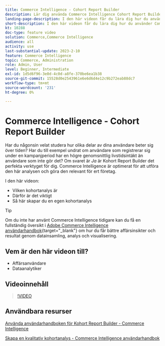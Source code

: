 ```yaml
---
title: Commerce Intelligence - Cohort Report Builder
description: Lär dig använda Commerce Intelligence Cohort Report Builder för att skapa optimerade rapporter och analyser som är relevanta för ditt företag.
landing-page-description: I den här videon får du lära dig hur du använder Commerce Intelligence Cohort Report Builder för att skapa optimerade rapporter och analyser som är relevanta för din verksamhet.
short-description: I den här videon får du lära dig hur du använder Commerce Intelligence Cohort Report Builder för att skapa optimerade rapporter och analyser som är relevanta för din verksamhet.
kt: 10288
doc-type: feature video
solution: Commerce,Commerce Intelligence
audience: all
activity: use
last-substantial-update: 2023-2-10
feature: Commerce Intelligence
topic: Commerce, Administration
role: Admin, User
level: Beginner, Intermediate
exl-id: 1d5d6f96-3e0d-4c0d-a8fe-370be6ea1b38
source-git-commit: 15528d0e2543961e6e6d6d4e12c9b272eab88dc7
workflow-type: tm+mt
source-wordcount: '231'
ht-degree: 0%

---
```


# Commerce Intelligence - Cohort Report Builder

Har du någonsin velat studera hur olika delar av dina användare beter sig över tiden? Har du till exempel undrat om användare som registrerar sig under en kampanjperiod har en högre genomsnittlig livstidsintäkt än användare som inte gör det? Om svaret är _Ja_ är Kohort Report Builder det perfekta verktyget för dig. Commerce Intelligence är optimerat för att utföra den här analysen och göra den relevant för ert företag.

I den här videon:

- Vilken kohortanalys är
- Därför är det viktigt
- Så här skapar du en egen kohortanalys

>[!TIP]
>
>Om du inte har använt Commerce Intelligence tidigare kan du få en fullständig översikt i [Adobe Commerce Intelligence användarhandbok](https://experienceleague.adobe.com/docs/commerce-business-intelligence/mbi/guide-overview.html){target="_blank"} om hur du får bättre affärsinsikter och resultat genom datainsamling, analys och visualisering.

## Vem är den här videon till?

- Affärsanvändare
- Dataanalytiker

## Videoinnehåll

>[!VIDEO](https://video.tv.adobe.com/v/342407?quality=12&learn=on)

## Användbara resurser

[Använda användarhandboken för Kohort Report Builder - Commerce Intelligence](https://experienceleague.adobe.com/docs/commerce-business-intelligence/mbi/analyze/sql/cohort-rpt-bldr.html)

[Skapa en kvalitativ kohortanalys - Commerce Intelligence användarhandbok](https://experienceleague.adobe.com/docs/commerce-business-intelligence/mbi/analyze/sql/create-qual-cohort-analysis.html)
